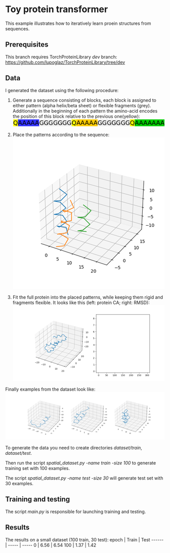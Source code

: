 # Toy protein transformer
This example illustrates how to iteratively learn proein structures from sequences.

## Prerequisites
This branch requires TorchProteinLibrary *dev* branch: https://github.com/lupoglaz/TorchProteinLibrary/tree/dev

## Data
I generated the dataset using the following procedure:
1. Generate a sequence consisting of blocks, each block is assigned to either pattern (alpha helix/beta sheet) or flexible fragments (grey). Additionally in the beginning of each pattern the amino-acid encodes the position of this block relative to the previous one(yellow):
![Alt Text](dataset/sequence.png)

2. Place the patterns according to the sequence:
![Alt Text](dataset/example.png)

3. Fit the full protein into the placed patterns, while keeping them rigid and fragments flexible. It looks like this (left: protein CA; right: RMSD):
![Alt Text](dataset/anim.gif)

Finally examples from the dataset look like:
![Alt Text](dataset/dataset.png)

To generate the data you need to create directories *dataset/train*, *dataset/test*. 

Then run the script *spatial_dataset.py -name train -size 100* to generate training set with 100 examples. 

The script *spatial_dataset.py -name test -size 30* will generate test set with 30 examples.

## Training and testing
The script *main.py* is responsible for launching training and testing.


## Results
The results on a small dataset (100 train, 30 test):
epoch | Train | Test
------| ----- | -----
0     | 6.56  | 6.54
100   | 1.37  | 1.42
